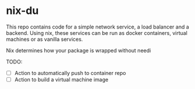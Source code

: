 # nix-du

This repo contains code for a simple network service, a load
balancer and a backend. Using nix, these services can be run
as docker containers, virtual machines or as vanilla services. 

Nix determines how your package is wrapped without needi


TODO:
- [ ] Action to automatically push to container repo
- [ ] Action to build a virtual machine image
